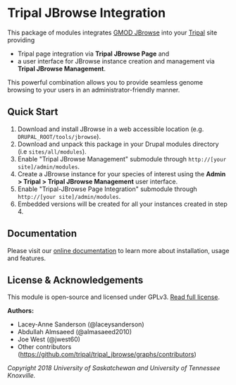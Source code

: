 # Tripal JBrowse Integration

This package of modules integrates [GMOD JBrowse](https://jbrowse.org/) into your [Tripal](http://tripal.info/) site providing
 - Tripal page integration via **Tripal JBrowse Page** and
 - a user interface for JBrowse instance creation and management via **Tripal JBrowse Management**.

 This powerful combination allows you to provide seamless genome browsing to your users in an administrator-friendly manner.

## Quick Start
1. Download and install JBrowse in a web accessible location (e.g. `DRUPAL_ROOT/tools/jbrowse`).
2. Download and unpack this package in your Drupal modules directory (i.e `sites/all/modules`).
3. Enable "Tripal JBrowse Management" submodule through `http://[your site]/admin/modules`.
4. Create a JBrowse instance for your species of interest using the **Admin > Tripal > Tripal JBrowse Management** user interface.
5. Enable "Tripal-JBrowse Page Integration" submodule through `http://[your site]/admin/modules`.
6. Embedded versions will be created for all your instances created in step 4.

## Documentation

Please visit our [online documentation](https://tripal_jbrowse.readthedocs.io/) to learn more about installation, usage and features.

## License & Acknowledgements

This module is open-source and licensed under GPLv3. [Read full license](LICENSE.txt).

**Authors:**

- Lacey-Anne Sanderson (@laceysanderson)
- Abdullah Almsaeed (@almasaeed2010)
- Joe West (@jwest60)
- Other contributors (https://github.com/tripal/tripal_jbrowse/graphs/contributors)

*Copyright 2018 University of Saskatchewan and University of Tennessee Knoxville.*
